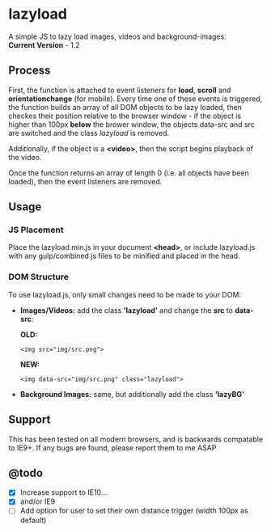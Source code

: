 # lazyload
A simple JS to lazy load images, videos and background-images.<br>
**Current Version** - 1.2

## Process
First, the function is attached to event listeners for **load**, **scroll** and **orientationchange** (for mobile). Every time one of these events is triggered, the function builds an array of all DOM objects to be lazy loaded, then checkes their position relative to the browser window - if the object is higher than 100px **below** the brower window, the objects data-src and src are switched and the class *lazyload* is removed. 

Additionally, if the object is a **\<video\>**, then the script begins playback of the video.

Once the function returns an array of length 0 (i.e. all objects have been loaded), then the event listeners are removed.

## Usage

### JS Placement
Place the lazyload.min.js in your document **\<head\>**, or include lazyload.js with any gulp/combined js files to be minified and placed in the head.

### DOM Structure

To use lazyload.js, only small changes need to be made to your DOM:
- **Images/Videos:**
  add the class **'lazyload'** and change the **src** to **data-src**:
  
    **OLD:**
    ```
    <img src="img/src.png">
    ```
    **NEW:**
    ```
    <img data-src="img/src.png" class="lazyload">
    ```
    
- **Background Images:**
  same, but additionally add the class **'lazyBG'**

## Support
This has been tested on all modern browsers, and is backwards compatable to IE9+. If any bugs are found, please report them to me ASAP

## @todo
- [X] Increase support to IE10...
- [X] and/or IE9
- [ ] Add option for user to set their own distance trigger (width 100px as default)
